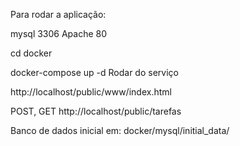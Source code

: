 

Para rodar a aplicação:

mysql  3306
Apache 80

cd docker

docker-compose up -d 
Rodar do serviço 

http://localhost/public/www/index.html



POST, GET
http://localhost/public/tarefas 

Banco de dados inicial em:
docker/mysql/initial_data/
